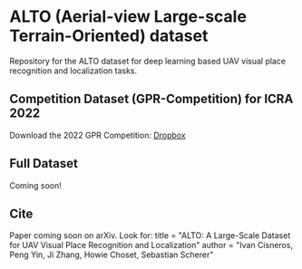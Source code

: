 # ALTO (Aerial-view Large-scale Terrain-Oriented) dataset
Repository for the ALTO dataset for deep learning based UAV visual place recognition and localization tasks.


## Competition Dataset (GPR-Competition) for ICRA 2022
Download the 2022 GPR Competition:
[Dropbox](https://www.dropbox.com/sh/q1w5dmghbkut553/AAAOCMaELmfHE4NN5cw06QBba?dl=0)


## Full Dataset
Coming soon!


## Cite
Paper coming soon on arXiv.
Look for:
title = "ALTO: A Large-Scale Dataset for UAV Visual Place Recognition and Localization" 
author = "Ivan Cisneros, Peng Yin, Ji Zhang, Howie Choset, Sebastian Scherer"

